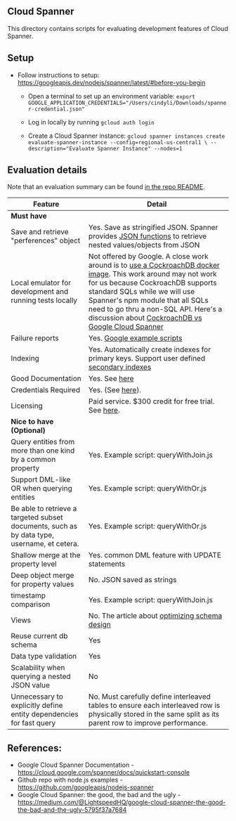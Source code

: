 ## Cloud Spanner
This directory contains scripts for evaluating development features of Cloud Spanner.

## Setup
- Follow instructions to setup: https://googleapis.dev/nodejs/spanner/latest/#before-you-begin
  - Open a terminal to set up an environment variable: `export GOOGLE_APPLICATION_CREDENTIALS="/Users/cindyli/Downloads/spanner-credential.json"`
  - Log in locally by running `gcloud auth login`

  - Create a Cloud Spanner instance:
  `gcloud spanner instances create evaluate-spanner-instance --config=regional-us-central1 \
    --description="Evaluate Spanner Instance" --nodes=1`

## Evaluation details

Note that an evaluation summary can be found [in the repo README](../README.md).

| Feature | Detail |
| --- | --- |
| **Must have** |
| Save and retrieve "perferences" object | Yes. Save as stringified JSON. Spanner provides [JSON functions](https://cloud.google.com/spanner/docs/functions-and-operators#json-functions) to retrieve nested values/objects from JSON |
| Local emulator for development and running tests locally | Not offered by Google. A close work around is to [use a CockroachDB docker image](https://stackoverflow.com/questions/42289920/local-development-with-cloud-spanner). This work around may not work for us because CockroachDB supports standard SQLs while we will use Spanner's npm module that all SQLs need to go thru a non-SQL API. Here's a discussion about [CockroachDB vs Google Cloud Spanner](https://forum.cockroachlabs.com/t/cockroachdb-vs-google-cloud-spanner/691) |
| Failure reports | Yes. [Google example scripts](https://github.com/googleapis/nodejs-spanner/blob/master/samples/dml.js) |
| Indexing | Yes. Automatically create indexes for primary keys. Support user defined [secondary indexes](https://cloud.google.com/spanner/docs/secondary-indexes)|
| Good Documentation | Yes. See [here](https://cloud.google.com/spanner/docs/) |
| Credentials Required | Yes. (See [here](https://googleapis.dev/nodejs/spanner/latest/#before-you-begin)). |
| Licensing | Paid service. $300 credit for free trial. See [here](https://cloud.google.com/spanner/pricing). |
| **Nice to have (Optional)** |
| Query entities from more than one kind by a common property | Yes. Example script: queryWithJoin.js |
| Support DML-like OR when querying entities | Yes. Example script: queryWithOr.js |
| Be able to retrieve a targeted subset documents, such as by data type, username, et cetera. | Yes. Example script: queryWithOr.js |
| Shallow merge at the property level | Yes. common DML feature with UPDATE statements |
| Deep object merge for property values | No. JSON saved as strings |
| timestamp comparison | Yes. Example script: queryWithJoin.js |
| Views | No. The article about [optimizing schema design](https://cloud.google.com/spanner/docs/whitepapers/optimizing-schema-design) |
| Reuse current db schema | Yes |
| Data type validation | Yes |
| Scalability when querying a nested JSON value | No |
| Unnecessary to explicitly define entity dependencies for fast query | No. Must carefully define interleaved tables to ensure each interleaved row is physically stored in the same split as its parent row to improve performance.|

## References:
- Google Cloud Spanner Documentation - https://cloud.google.com/spanner/docs/quickstart-console
- Github repo with node.js examples - https://github.com/googleapis/nodejs-spanner
- Google Cloud Spanner: the good, the bad and the ugly - https://medium.com/@LightspeedHQ/google-cloud-spanner-the-good-the-bad-and-the-ugly-5795f37a7684
